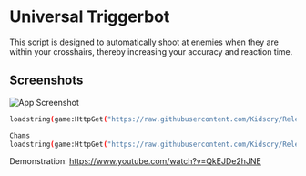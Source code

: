 
# Universal Triggerbot 

This script is designed to automatically shoot at enemies when they are within your crosshairs, thereby increasing your accuracy and reaction time. 


## Screenshots

![App Screenshot](https://raw.githubusercontent.com/Kidscry/Releases/main/Universal_Triggerbot/v1.png)


```bash
loadstring(game:HttpGet("https://raw.githubusercontent.com/Kidscry/Releases/main/Universal_Triggerbot/universal_triggerbot_loader.lua"))();
```
```bash
Chams
loadstring(game:HttpGet("https://raw.githubusercontent.com/Kidscry/Releases/main/Utilities/Rewrite_Chams.lua"))();
```
Demonstration: https://www.youtube.com/watch?v=QkEJDe2hJNE

